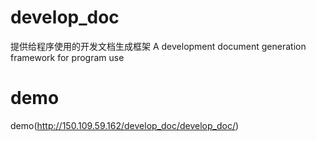 # develop_doc
  提供给程序使用的开发文档生成框架 A development document generation framework for program use
  
# demo
demo(http://150.109.59.162/develop_doc/develop_doc/)

